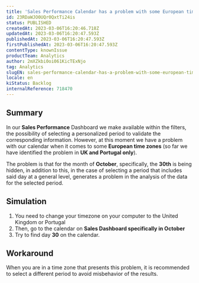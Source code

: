 ```yaml
---
title: 'Sales Performance Calendar has a problem with some European time zones'
id: 23RDaWJO0UQr0QxtTi24is
status: PUBLISHED
createdAt: 2023-03-06T16:20:46.718Z
updatedAt: 2023-03-06T16:20:47.593Z
publishedAt: 2023-03-06T16:20:47.593Z
firstPublishedAt: 2023-03-06T16:20:47.593Z
contentType: knownIssue
productTeam: Analytics
author: 2mXZkbi0oi061KicTExNjo
tag: Analytics
slugEN: sales-performance-calendar-has-a-problem-with-some-european-time-zones
locale: en
kiStatus: Backlog
internalReference: 718470
---
```


## Summary


In our **Sales Performance** Dashboard we make available within the filters, the possibility of selecting a personalized period to validate the corresponding information. However, at this moment we have a problem with our calendar when it comes to some **European time zones** (so far we have identified the problem in **UK and Portugal only**).

The problem is that for the month of **October**, specifically, the **30th** is being hidden, in addition to this, in the case of selecting a period that includes said day at a general level, generates a problem in the analysis of the data for the selected period.


##

## Simulation



1. You need to change your timezone on your computer to the United Kingdom or Portugal
2. Then, go to the calendar on **Sales Dashboard specifically in October**
3. Try to find day **30** on the calendar.


##

## Workaround


When you are in a time zone that presents this problem, it is recommended to select a different period to avoid misbehavior of the results.

